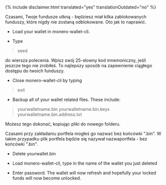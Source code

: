 {% include disclaimer.html translated="yes" translationOutdated="no" %}

Czasami, Twoje fundusze utkną - będziesz miał kilka zablokowanych funduszy,
które nigdy nie zostaną odblokowane. Oto jak to naprawić.

- Load your wallet in monero-wallet-cli.

- Type

> seed

do wiersza polecenia. Wpisz swój 25-słowny kod mnemoniczny, jeśli jeszcze
tego nie zrobiłeś. To najlepszy sposób na zapewnienie ciągłego dostępu do
twoich funduszy.

- Close monero-wallet-cli by typing

> exit

- Backup all of your wallet related files. These include:

> yourwalletname.bin
> yourwalletname.bin.keys
> yourwalletname.bin.address.txt

Możesz tego dokonać, kopiując pliki do nowego folderu.

Czasami przy zakładaniu portfela mogłeś go nazwać bez końcówki ".bin". W
takim przypadku plik portfela będzie się nazywał nazwaportfela - bez
końcówki ".bin".

- Delete yourwallet.bin

- Load monero-wallet-cli, type in the name of the wallet you just deleted

- Enter password. The wallet will now refresh and hopefully your locked
  funds will now become unlocked.

